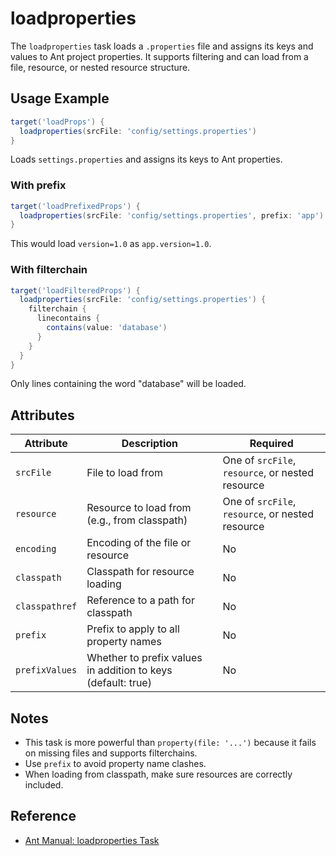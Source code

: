 # loadproperties

The `loadproperties` task loads a `.properties` file and assigns its keys and values to Ant project properties. It supports filtering and can load from a file, resource, or nested resource structure.

## Usage Example

```groovy
target('loadProps') {
  loadproperties(srcFile: 'config/settings.properties')
}
```

Loads `settings.properties` and assigns its keys to Ant properties.

### With prefix

```groovy
target('loadPrefixedProps') {
  loadproperties(srcFile: 'config/settings.properties', prefix: 'app')
}
```

This would load `version=1.0` as `app.version=1.0`.

### With filterchain

```groovy
target('loadFilteredProps') {
  loadproperties(srcFile: 'config/settings.properties') {
    filterchain {
      linecontains {
        contains(value: 'database')
      }
    }
  }
}
```

Only lines containing the word "database" will be loaded.

## Attributes

| Attribute      | Description                                                  | Required                                         |
|----------------|--------------------------------------------------------------|--------------------------------------------------|
| `srcFile`      | File to load from                                            | One of `srcFile`, `resource`, or nested resource |
| `resource`     | Resource to load from (e.g., from classpath)                 | One of `srcFile`, `resource`, or nested resource |
| `encoding`     | Encoding of the file or resource                             | No                                               |
| `classpath`    | Classpath for resource loading                               | No                                               |
| `classpathref` | Reference to a path for classpath                            | No                                               |
| `prefix`       | Prefix to apply to all property names                        | No                                               |
| `prefixValues` | Whether to prefix values in addition to keys (default: true) | No                                               |

## Notes

- This task is more powerful than `property(file: '...')` because it fails on missing files and supports filterchains.
- Use `prefix` to avoid property name clashes.
- When loading from classpath, make sure resources are correctly included.

## Reference

- [Ant Manual: loadproperties Task](https://ant.apache.org/manual/Tasks/loadproperties.html)
